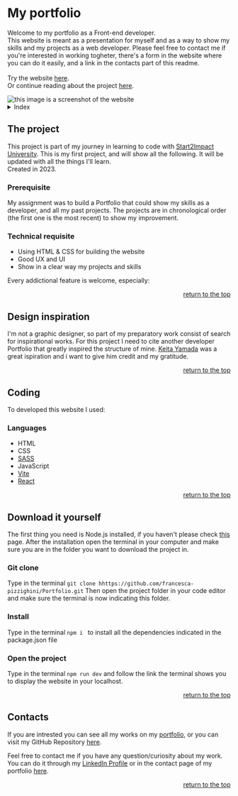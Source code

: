 <a id="top"></a>

# My portfolio

Welcome to my portfolio as a Front-end developer.
<br>
This website is meant as a presentation for myself and as a way to show my skills and my projects as a web developer.
Please feel free to contact me if you're interested in working togheter, there's a form in the website where you can do it easily, and a link in the contacts part of this readme.
<br>
<br>
Try the website <a href= "https://francesca-pizzighini.github.io/Portfolio/">here</a>.
<br>
Or continue reading about the project <a href= "#the-project">here</a>.

<img src="https://i.pinimg.com/736x/0a/3f/93/0a3f93fa5403563667ef0b07d90dfebc.jpg" alt="this image is a screenshot of the website">

<details>
    <summary>Index</summary>
    <ol>
        <li>
            <a href="#the-project">The Project</a>
            <ul>
                <li><a href="#prerequisite">Prerequisite</a></li>
                <li><a href="#technical-requisite">Technical requisite</a></li>
            </ul>
        </li>
        <!-- -->
        <li>
            <a href="#design-inspiration">Design inspiration</a>
        </li>
        <!--  -->
        <li>
            <a href="#coding">Coding</a>
            <ul>
                <li><a href="#languages">Languages</a></li>
            </ul>
        </li>
        <!--  -->
        <li>
            <a href="#download-it-yourself">Download it yourself</a>
            <ul>
                <li><a href="#git-clone">Git Clone</a></li>
                <li><a href="#install">Install</a></li>
                <li><a href="#open-the-project">Open the project</a></li>
            </ul>
        </li>
        <!--  -->
        <li><a href="#contacts">Contacts</a></li>
    </ol>
</details>

## The project

This project is part of my journey in learning to code with [Start2Impact University](https://www.start2impact.it). This is my first project, and will show all the following.
It will be updated with all the things I'll learn.
<br>
Created in 2023.

### Prerequisite

My assignment was to build a Portfolio that could show my skills as a developer, and all my past projects.
The projects are in chronological order (the first one is the most recent) to show my improvement.

### Technical requisite

- Using HTML & CSS for building the website
- Good UX and UI
- Show in a clear way my projects and skills

Every addictional feature is welcome, especially:

<p align="right"><a href="#top">return to the top</a></p>

## Design inspiration

I'm not a graphic designer, so part of my preparatory work consist of search for inspirational works. For this project I need to cite another developer Portfolio that greatly inspired the structure of mine.
[Keita Yamada](https://p5aholic.me) was a great ispiration and i want to give him credit and my gratitude.

<p align="right"><a href="#top">return to the top</a></p>

## Coding

To developed this website I used:

### Languages

- HTML
- CSS
- [SASS](https://sass-lang.com)
- JavaScript
- [Vite](https://vitejs.dev/guide/)
- [React](https://react.dev)

<p align="right"><a href="#top">return to the top</a></p>

## Download it yourself

The first thing you need is Node.js installed, if you haven't please check [this](https://nodejs.org/it/download/) page.
After the installation open the terminal in your computer and make sure you are in the folder you want to download the project in.

### Git clone

Type in the terminal
`git clone hhttps://github.com/francesca-pizzighini/Portfolio.git`
Then open the project folder in your code editor and make sure the terminal is now indicating this folder.

### Install

Type in the terminal
`npm i `
to install all the dependencies indicated in the package.json file

### Open the project

Type in the terminal
`npm run dev`
and follow the link the terminal shows you to display the website in your localhost.

 <p align="right"><a href="#top">return to the top</a></p>

## Contacts

If you are intrested you can see all my works on my <a href= "https://francesca-pizzighini.github.io/Portfolio/projects.html">portfolio</a>, or you can visit my GitHub Repository [here](https://github.com/francesca-pizzighini).

Feel free to contact me if you have any question/curiosity about my work. You can do it through my <a href= "https://www.linkedin.com/in/francesca-pizzighini-20b4061b0">LinkedIn Profile</a> or in the contact page of my portfolio [here](https://francesca-pizzighini.github.io/Portfolio/contacts.html).

<p align="right"><a href="#top">return to the top</a></p>
